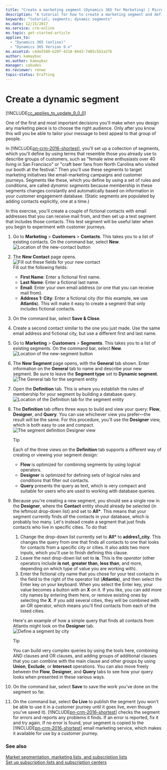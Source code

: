 ```yaml
---
title: "Create a marketing segment (Dynamics 365 for Marketing) | Microsoft Docs"
description: "A tutorial for how to create a marketing segment and define its membership criteria in Dynamics 365 for Marketing"
keywords: "tutorial; segments; dynamic segments"
ms.date: 12/15/2017
ms.service: crm-online
ms.topic: get-started-article
applies_to:
  - "Dynamics 365 (online)"
  - "Dynamics 365 Version 9.x"
ms.assetid: c4de5589-b20f-4318-8443-7485c5b1a27b
author: kamaybac
ms.author: kamaybac
manager: sakudes
ms.reviewer: renwe
topic-status: Drafting
---
```


# Create a dynamic segment

[!INCLUDE[cc_applies_to_update_9_0_0](../includes/cc_applies_to_update_9_0_0.md)]

One of the first and most important decisions you'll make when you design any marketing piece is to choose the right audience. Only after you know this will you be able to tailor your message to best appeal to that group of people.

In [!INCLUDE[pn-crm-2016-shortest](../includes/pn-crm-2016-shortest.md)], you'll set up a collection of segments, which you'll define by using terms that resemble those you already use to describe groups of customers, such as "female wine enthusiasts over 40 living in San Francisco" or "craft beer fans from North Carolina who visited our booth at the festival." Then you'll use these segments to target marketing initiatives like email-marketing campaigns and customer journeys. Segments like these, which you define by using a set of rules and conditions, are called *dynamic segments* because membership in these segments changes constantly and automatically based on information in your customer engagement database. (Static segments are populated by adding contacts explicitly, one at a time.)

In this exercise, you'll create a couple of fictional contacts with email addresses that you can receive mail from, and then set up a test segment that includes those contacts. This test segment will be useful later when you begin to experiment with customer journeys.

1. Go to **Marketing** &gt; **Customers** &gt; **Contacts**. This takes you to a list of existing contacts. On the command bar, select **New**.  
    ![Location of the new-contact button](media/new-contact-button-location.png "Location of the New button to create a contact")

1. The **New Contact** page opens.  
    ![Fill out these fields for your new contact](media/contact-required-fields.png "Fill out these fields for your new contact")  
    Fill out the following fields:
      - **First Name**: Enter a fictional first name.
      - **Last Name**: Enter a fictional last name.
      - **Email**: Enter your own email address (or one that you can receive mail from).
      - **Address 1: City**: Enter a fictional city (for this example, we use **Atlantis**). This will make it easy to create a segment that only includes fictional contacts.

1. On the command bar, select **Save & Close**.

1. Create a second contact similar to the one you just made. Use the same email address and fictional city, but use a different first and last name.

1. Go to **Marketing** &gt; **Customers** &gt; **Segments**. This takes you to a list of existing segments. On the command bar, select **New**.  
    ![Location of the new-segment button](media/new-segment-button-location.png "Location of the New button to create a segment")

1. The **New Segment** page opens, with the **General** tab shown. Enter information on the **General** tab to name and describe your new segment. Be sure to leave the **Segment type** set to **Dynamic segment**.  
    ![The General tab for the segment entity](media/segment-general-settings.png "The General tab for the segment entity")

1. Open the **Definition** tab. This is where you establish the rules of membership for your segment by building a database query.  
    ![Location of the Definition tab for the segment entity](media/segment-definition-tab-location.png "Location of the Definition tab for the segment entity")

1. The **Definition** tab offers three ways to build and view your query: **Flow**, **Designer**, and **Query**. You can use whichever view you prefer—the result will be the same. For this procedure, you'll use the **Designer** view, which is both easy to use and compact.  
    ![The segment definition Designer view](media/segment-definition-designer.png "The segment definition Designer view")

    > [!TIP]
    > Each of the three views on the **Definition** tab supports a different way of creating or viewing your segment design:
    > - **Flow** is optimized for combining segments by using logical operators.
    > - **Designer** is optimized for defining sets of logical rules and conditions that filter out contacts.
    > - **Query** presents the query as text, which is very compact and suitable for users who are used to working with database queries.

1. Because you're creating a new segment, you should see a single row in the **Designer**, where the **Contact** entity should already be selected (in the leftmost drop-down list) and set to **All&ast;**. This means that your segment currently finds *all* the contacts in your database, which is probably too many. Let's instead create a segment that just finds contacts who live in specific cities. To do that:  
      1. Change the drop-down list currently set to **All&ast;** to **addres1\_city**. This changes the query from one that finds all contacts to one that looks for contacts from a specific city or cities. It also adds two more inputs, which you'll use to finish defining this clause.
      1. Leave the next drop-down list set to **is**. This is the *operator* (other operators include **is not**, **greater than**, **less than**, and more, depending on which type of value you are working with).
      1. Enter the fictional city name that you chose for your test contacts in the field to the right of the operator list (**Atlantis**), and then select the Enter key on your keyboard. When you select the Enter key, your value becomes a button with an **X** on it. If you like, you can add more city names by entering them here, or remove existing ones by selecting the **X**. If you add several cities, they will be combined with an OR operator, which means you'll find contacts from each of the listed cities.

    Here's an example of how a simple query that finds all contacts from Atlantis might look on the **Designer** tab.  
    ![Define a segment by city](media/segment-designer-city.png "Define a segment by city")

    > [!TIP]
    > You can build very complex queries by using the tools here, combining AND clauses and OR clauses, and adding groups of additional clauses that you can combine with the main clause and other groups by using **Union**, **Exclude**, or **Intersect** operations. You can also move freely between the **Flow**, **Designer**, and **Query** tabs to see how your query looks when presented in these various ways.

1. On the command bar, select **Save** to save the work you've done on the segment so far.

1. On the command bar, select **Go Live** to publish the segment (you won't be able to use it in a customer journey until it goes live, even though you've saved it). [!INCLUDE[pn-crm-2016-shortest](../includes/pn-crm-2016-shortest.md)] checks the segment for errors and reports any problems it finds. If an error is reported, fix it and try again. If no error is found, your segment is copied to the [!INCLUDE[pn-crm-2016-shortest](../includes/pn-crm-2016-shortest.md)] email marketing service, which makes it available for use by a customer journey.

### See also

[Market segmentation, marketing lists, and subscription lists](segmentation-lists-subscriptions.md)  
[Set up subscription lists and subscription centers](set-up-subscription-center.md)